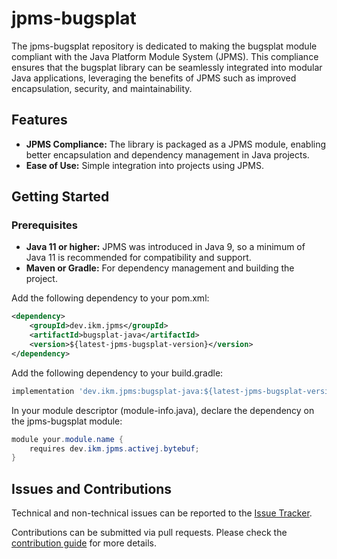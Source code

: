 # jpms-bugsplat
The jpms-bugsplat repository is dedicated to making the bugsplat module compliant with the Java Platform Module System (JPMS). This compliance ensures that the bugsplat library can be seamlessly integrated into modular Java applications, leveraging the benefits of JPMS such as improved encapsulation, security, and maintainability.

## Features

* **JPMS Compliance:** The library is packaged as a JPMS module, enabling better encapsulation and dependency management in Java projects.
* **Ease of Use:** Simple integration into projects using JPMS.

## Getting Started
### Prerequisites

* **Java 11 or higher:** JPMS was introduced in Java 9, so a minimum of Java 11 is recommended for compatibility and support.
* **Maven or Gradle:** For dependency management and building the project.

Add the following dependency to your pom.xml:
```xml
<dependency>
    <groupId>dev.ikm.jpms</groupId>
	<artifactId>bugsplat-java</artifactId>
    <version>${latest-jpms-bugsplat-version}</version>
</dependency>
```

Add the following dependency to your build.gradle:
```groovy
implementation 'dev.ikm.jpms:bugsplat-java:${latest-jpms-bugsplat-version}'
```

In your module descriptor (module-info.java), declare the dependency on the jpms-bugsplat module:

```java
module your.module.name {
    requires dev.ikm.jpms.activej.bytebuf;
}
```


## Issues and Contributions
Technical and non-technical issues can be reported to the [Issue Tracker](https://github.com/ikmdev/jpms-bugsplat/issues).

Contributions can be submitted via pull requests. Please check the [contribution guide](doc/how-to-contribute.md) for more details.
